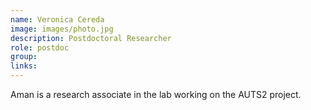 ```yaml
---
name: Veronica Cereda
image: images/photo.jpg
description: Postdoctoral Researcher
role: postdoc
group: 
links:
---
```


Aman is a research associate in the lab working on the AUTS2 project.
